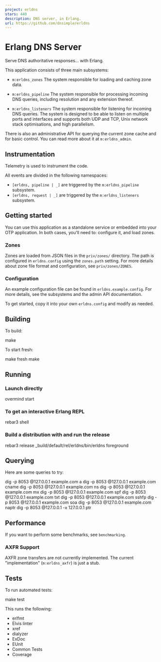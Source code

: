 ```yaml
---
project: erldns
stars: 440
description: DNS server, in Erlang.
url: https://github.com/dnsimple/erldns
---
```


Erlang DNS Server
=================

Serve DNS authoritative responses... with Erlang.

This application consists of three main subsystems:

-   `m:erldns_zones` The system responsible for loading and caching zone data.
    
-   `m:erldns_pipeline` The system responsible for processing incoming DNS queries, including resolution and any extension thereof.
    
-   `m:erldns_listeners` The system responsible for listening for incoming DNS queries. The system is designed to be able to listen on multiple ports and interfaces and supports both UDP and TCP, Unix network stack optimisations, and high parallelism.
    

There is also an administrative API for querying the current zone cache and for basic control. You can read more about it at `m:erldns_admin`.

Instrumentation
---------------

Telemetry is used to instrument the code.

All events are divided in the following namespaces:

-   `[erldns, pipeline | _]` are triggered by the `m:erldns_pipeline` subsystem.
-   `[erldns, request | _]` are triggered by the `m:erldns_listeners` subsystem.

Getting started
---------------

You can use this application as a standalone service or embedded into your OTP application. In both cases, you'll need to: configure it, and load zones.

### Zones

Zones are loaded from JSON files in the `priv/zones/` directory. The path is configured in `erldns.config` using the `zones.path` setting. For more details about zone file format and configuration, see `priv/zones/ZONES`.

### Configuration

An example configuration file can be found in `erldns.example.config`. For more details, see the subsystems and the admin API documentation.

To get started, copy it into your own `erldns.config` and modify as needed.

Building
--------

To build:

make

To start fresh:

make fresh
make

Running
-------

### Launch directly

overmind start

### To get an interactive Erlang REPL

rebar3 shell

### Build a distribution with and run the release

rebar3 release
\_build/default/rel/erldns/bin/erldns foreground

Querying
--------

Here are some queries to try:

dig -p 8053 @127.0.0.1 example.com a
dig -p 8053 @127.0.0.1 example.com cname
dig -p 8053 @127.0.0.1 example.com ns
dig -p 8053 @127.0.0.1 example.com mx
dig -p 8053 @127.0.0.1 example.com spf
dig -p 8053 @127.0.0.1 example.com txt
dig -p 8053 @127.0.0.1 example.com sshfp
dig -p 8053 @127.0.0.1 example.com soa
dig -p 8053 @127.0.0.1 example.com naptr
dig -p 8053 @127.0.0.1 -x 127.0.0.1 ptr

Performance
-----------

If you want to perform some benchmarks, see `benchmarking`.

### AXFR Support

AXFR zone transfers are not currently implemented. The current "implementation" (`m:erldns_axfr`) is just a stub.

Tests
-----

To run automated tests:

make test

This runs the following:

-   erlfmt
-   Elvis linter
-   xref
-   dialyzer
-   ExDoc
-   EUnit
-   Common Tests
-   Coverage
